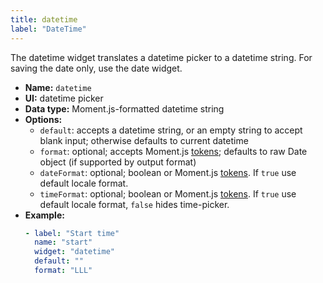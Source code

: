 ```yaml
---
title: datetime
label: "DateTime"
---
```


The datetime widget translates a datetime picker to a datetime string. For saving the date only, use the date widget.

- **Name:** `datetime`
- **UI:** datetime picker
- **Data type:** Moment.js-formatted datetime string
- **Options:**
  - `default`: accepts a datetime string, or an empty string to accept blank input; otherwise defaults to current datetime
  - `format`: optional; accepts Moment.js [tokens](https://momentjs.com/docs/#/parsing/string-format/); defaults to raw Date object (if supported by output format)
  - `dateFormat`: optional; boolean or Moment.js [tokens](https://momentjs.com/docs/#/parsing/string-format/). If `true` use default locale format.
  - `timeFormat`: optional; boolean or Moment.js [tokens](https://momentjs.com/docs/#/parsing/string-format/). If `true` use default locale format, `false` hides time-picker.
- **Example:**
    ```yaml
    - label: "Start time"
      name: "start"
      widget: "datetime"
      default: ""
      format: "LLL"
    ```
